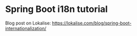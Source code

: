 # Spring Boot i18n tutorial

Blog post on Lokalise: https://lokalise.com/blog/spring-boot-internationalization/
